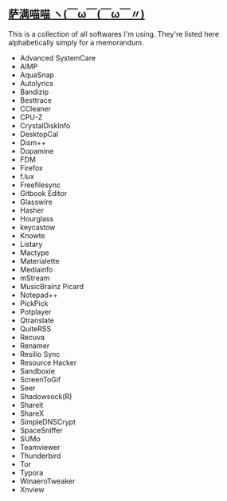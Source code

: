 ## [萨满喵喵 ヽ(￣ω￣(￣ω￣〃)](https://emlvirus.github.io/)

This is a collection of all softwares I'm using. They're listed here alphabetically simply for a memorandum.

* Advanced SystemCare
* AIMP
* AquaSnap
* Autolyrics
* Bandizip
* Besttrace
* CCleaner
* CPU-Z
* CrystalDiskInfo
* DesktopCal
* Dism++
* Dopamine
* FDM
* Firefox
* f.lux
* Freefilesync
* Gitbook Editor
* Glasswire
* Hasher
* Hourglass
* keycastow
* Knowte
* Listary
* Mactype
* Materialette
* Mediainfo
* mStream
* MusicBrainz Picard
* Notepad++
* PickPick
* Potplayer
* Qtranslate
* QuiteRSS
* Recuva
* Renamer
* Resilio Sync
* Resource Hacker
* Sandboxie
* ScreenToGif
* Seer
* Shadowsock\(R\)
* Shareit
* ShareX
* SimpleDNSCrypt
* SpaceSniffer
* SUMo
* Teamviewer
* Thunderbird
* Tor
* Typora
* WinaeroTweaker
* Xnview

